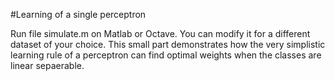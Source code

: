 #Learning of a single perceptron

Run file simulate.m on Matlab or Octave. You can modify it for a different
dataset of your choice. This small part demonstrates how the very simplistic
learning rule of a perceptron can find optimal weights when the classes are
linear sepaerable.
